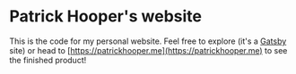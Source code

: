 # Patrick Hooper's website

This is the code for my personal website. Feel free to explore (it's a [Gatsby](https://www.gatsbyjs.org/) site) or head to [https://patrickhooper.me](https://patrickhooper.me) to see the finished product!
